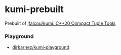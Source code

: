 kumi-prebuilt
=============
Prebuilt of [jfalcou/kumi: C++20 Compact Tuple Tools](https://github.com/jfalcou/kumi)

### Playground
- [dirkarnez/kumi-playground](https://github.com/dirkarnez/kumi-playground)
